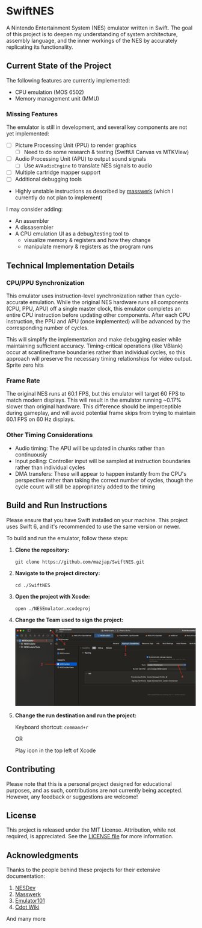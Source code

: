 # SwiftNES

A Nintendo Entertainment System (NES) emulator written in Swift. The goal of this project is to deepen my understanding of system architecture, assembly language, and the inner workings of the NES by accurately replicating its functionality.

## Current State of the Project

The following features are currently implemented:

- CPU emulation (MOS 6502)
- Memory management unit (MMU)

### Missing Features

The emulator is still in development, and several key components are not yet implemented:

- [ ] Picture Processing Unit (PPU) to render graphics
  - [ ] Need to do some research & testing (SwiftUI Canvas vs MTKView)
- [ ] Audio Processing Unit (APU) to output sound signals
  - [ ] Use `AVAudioEngine` to translate NES signals to audio
- [ ] Multiple cartridge mapper support
- [ ] Additional debugging tools
- Highly unstable instructions as described by [masswerk](https://www.masswerk.at/nowgobang/2021/6502-illegal-opcodes) (which I currently do not plan to implement)

I may consider adding:
- An assembler
- A dissasembler
- A CPU emulation UI as a debug/testing tool to
  - visualize memory & registers and how they change
  - manipulate memory & registers as the program runs
  
## Technical Implementation Details

### CPU/PPU Synchronization

This emulator uses instruction-level synchronization rather than cycle-accurate emulation. While the original NES hardware runs all components (CPU, PPU, APU) off a single master clock, this emulator completes an entire CPU instruction before updating other components. After each CPU instruction, the PPU and APU (once implemented) will be advanced by the corresponding number of cycles.

This will simplify the implementation and make debugging easier while maintaining sufficient accuracy. Timing-critical operations (like VBlank) occur at scanline/frame boundaries rather than individual cycles, so this approach will preserve the necessary timing relationships for video output. Sprite zero hits 

### Frame Rate

The original NES runs at 60.1 FPS, but this emulator will target 60 FPS to match modern displays. This will result in the emulator running ~0.17% slower than original hardware. This difference should be imperceptible during gameplay, and will avoid potential frame skips from trying to maintain 60.1 FPS on 60 Hz displays.

### Other Timing Considerations

- Audio timing: The APU will be updated in chunks rather than continuously
- Input polling: Controller input will be sampled at instruction boundaries rather than individual cycles
- DMA transfers: These will appear to happen instantly from the CPU's perspective rather than taking the correct number of cycles, though the cycle count will still be appropriately added to the timing

## Build and Run Instructions

Please ensure that you have Swift installed on your machine. This project uses Swift 6, and it's recommended to use the same version or newer.

To build and run the emulator, follow these steps:

1. **Clone the repository:**

   `git clone https://github.com/mazjap/SwiftNES.git`

3. **Navigate to the project directory:**

   `cd ./SwiftNES`

4. **Open the project with Xcode:**

   `open ./NESEmulator.xcodeproj`

5. **Change the Team used to sign the project:**

   <img src="./src/setup.jpg" />

6. **Change the run destination and run the project:**
   
   Keyboard shortcut: `command+r`

   OR
   
   Play icon in the top left of Xcode

## Contributing

Please note that this is a personal project designed for educational purposes, and as such, contributions are not currently being accepted. However, any feedback or suggestions are welcome!

## License

This project is released under the MIT License. Attribution, while not required, is appreciated. See the [LICENSE file](./LICENSE) for more information.

## Acknowledgments

Thanks to the people behind these projects for their extensive documentation:

  1. [NESDev](https://www.nesdev.org/)
  2. [Masswerk](https://www.masswerk.at/nowgobang/2021/6502-illegal-opcodes)
  3. [Emulator101](http://www.emulator101.com/6502-addressing-modes.html)
  4. [Cdot Wiki](https://wiki.cdot.senecapolytechnic.ca/wiki/6502_Addressing_Modes)

And many more
